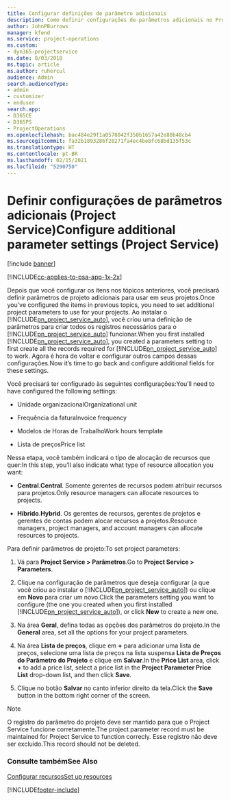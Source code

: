 ```yaml
---
title: Configurar definições de parâmetro adicionais
description: Como definir configurações de parâmetros adicionais no Project Service
author: JohnPBurrows
manager: kfend
ms.service: project-operations
ms.custom:
- dyn365-projectservice
ms.date: 8/03/2018
ms.topic: article
ms.author: ruhercul
audience: Admin
search.audienceType:
- admin
- customizer
- enduser
search.app:
- D365CE
- D365PS
- ProjectOperations
ms.openlocfilehash: bac484e29f1a0578042f350b1657a42e80b48cb4
ms.sourcegitcommit: fa32b1893286f20271fa4ec4be8fc68bd135f53c
ms.translationtype: HT
ms.contentlocale: pt-BR
ms.lasthandoff: 02/15/2021
ms.locfileid: "5290750"
---
```

# <a name="configure-additional-parameter-settings-project-service"></a><span data-ttu-id="1043f-103">Definir configurações de parâmetros adicionais (Project Service)</span><span class="sxs-lookup"><span data-stu-id="1043f-103">Configure additional parameter settings (Project Service)</span></span>

[!include [banner](../includes/psa-now-project-operations.md)]

[!INCLUDE[cc-applies-to-psa-app-1x-2x](../includes/cc-applies-to-psa-app-1x-2x.md)]

<span data-ttu-id="1043f-104">Depois que você configurar os itens nos tópicos anteriores, você precisará definir parâmetros de projeto adicionais para usar em seus projetos.</span><span class="sxs-lookup"><span data-stu-id="1043f-104">Once you’ve configured the items in previous topics, you need to set additional project parameters to use for your projects.</span></span> <span data-ttu-id="1043f-105">Ao instalar o [!INCLUDE[pn_project_service_auto](../includes/pn-project-service-auto.md)], você criou uma definição de parâmetros para criar todos os registros necessários para o [!INCLUDE[pn_project_service_auto](../includes/pn-project-service-auto.md)] funcionar.</span><span class="sxs-lookup"><span data-stu-id="1043f-105">When you first installed [!INCLUDE[pn_project_service_auto](../includes/pn-project-service-auto.md)], you created a parameters setting to first create all the records required for [!INCLUDE[pn_project_service_auto](../includes/pn-project-service-auto.md)] to work.</span></span> <span data-ttu-id="1043f-106">Agora é hora de voltar e configurar outros campos dessas configurações.</span><span class="sxs-lookup"><span data-stu-id="1043f-106">Now it’s time to go back and configure additional fields for these settings.</span></span>  
  
 <span data-ttu-id="1043f-107">Você precisará ter configurado às seguintes configurações:</span><span class="sxs-lookup"><span data-stu-id="1043f-107">You’ll need to have configured the following settings:</span></span>  
  
-   <span data-ttu-id="1043f-108">Unidade organizacional</span><span class="sxs-lookup"><span data-stu-id="1043f-108">Organizational unit</span></span>  
  
-   <span data-ttu-id="1043f-109">Frequência da fatura</span><span class="sxs-lookup"><span data-stu-id="1043f-109">Invoice frequency</span></span>  
  
-   <span data-ttu-id="1043f-110">Modelos de Horas de Trabalho</span><span class="sxs-lookup"><span data-stu-id="1043f-110">Work hours template</span></span>  
  
-   <span data-ttu-id="1043f-111">Lista de preços</span><span class="sxs-lookup"><span data-stu-id="1043f-111">Price list</span></span>  
 
<span data-ttu-id="1043f-112">Nessa etapa, você também indicará o tipo de alocação de recursos que quer:</span><span class="sxs-lookup"><span data-stu-id="1043f-112">In this step, you’ll also indicate what type of resource allocation you want:</span></span>  
  
- <span data-ttu-id="1043f-113">**Central**.</span><span class="sxs-lookup"><span data-stu-id="1043f-113">**Central**.</span></span> <span data-ttu-id="1043f-114">Somente gerentes de recursos podem atribuir recursos para projetos.</span><span class="sxs-lookup"><span data-stu-id="1043f-114">Only resource managers can allocate resources to projects.</span></span>  
  
- <span data-ttu-id="1043f-115">**Híbrido**.</span><span class="sxs-lookup"><span data-stu-id="1043f-115">**Hybrid**.</span></span> <span data-ttu-id="1043f-116">Os gerentes de recursos, gerentes de projetos e gerentes de contas podem alocar recursos a projetos.</span><span class="sxs-lookup"><span data-stu-id="1043f-116">Resource managers, project managers, and account managers can allocate resources to projects.</span></span>  
  
 
<span data-ttu-id="1043f-117">Para definir parâmetros de projeto:</span><span class="sxs-lookup"><span data-stu-id="1043f-117">To set project parameters:</span></span>  
  
1. <span data-ttu-id="1043f-118">Vá para **Project Service > Parâmetros**.</span><span class="sxs-lookup"><span data-stu-id="1043f-118">Go to **Project Service > Parameters**.</span></span>  
  
2. <span data-ttu-id="1043f-119">Clique na configuração de parâmetros que deseja configurar (a que você criou ao instalar o [!INCLUDE[pn_project_service_auto](../includes/pn-project-service-auto.md)]) ou clique em **Novo** para criar um novo.</span><span class="sxs-lookup"><span data-stu-id="1043f-119">Click the parameters setting you want to configure (the one you created when you first installed [!INCLUDE[pn_project_service_auto](../includes/pn-project-service-auto.md)]), or click **New** to create a new one.</span></span>  
  
3. <span data-ttu-id="1043f-120">Na área **Geral**, defina todas as opções dos parâmetros do projeto.</span><span class="sxs-lookup"><span data-stu-id="1043f-120">In the **General** area, set all the options for your project parameters.</span></span>  
  
4. <span data-ttu-id="1043f-121">Na área **Lista de preços**, clique em **+** para adicionar uma lista de preços, selecione uma lista de preços na lista suspensa **Lista de Preços do Parâmetro do Projeto** e clique em **Salvar**.</span><span class="sxs-lookup"><span data-stu-id="1043f-121">In the **Price List** area, click **+** to add a price list, select a price list in the **Project Parameter Price List** drop-down list, and then click **Save**.</span></span>  
  
5. <span data-ttu-id="1043f-122">Clique no botão **Salvar** no canto inferior direito da tela.</span><span class="sxs-lookup"><span data-stu-id="1043f-122">Click the **Save** button in the bottom right corner of the screen.</span></span>  

> [!NOTE]
> <span data-ttu-id="1043f-123">O registro do parâmetro do projeto deve ser mantido para que o Project Service funcione corretamente.</span><span class="sxs-lookup"><span data-stu-id="1043f-123">The project parameter record must be maintained for Project Service to function correcly.</span></span> <span data-ttu-id="1043f-124">Esse registro não deve ser excluído.</span><span class="sxs-lookup"><span data-stu-id="1043f-124">This record should not be deleted.</span></span>

### <a name="see-also"></a><span data-ttu-id="1043f-125">Consulte também</span><span class="sxs-lookup"><span data-stu-id="1043f-125">See Also</span></span>  
 [<span data-ttu-id="1043f-126">Configurar recursos</span><span class="sxs-lookup"><span data-stu-id="1043f-126">Set up resources</span></span>](../psa/set-up-resources.md)


[!INCLUDE[footer-include](../includes/footer-banner.md)]